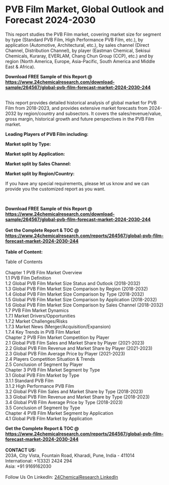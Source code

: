 <h1>PVB Film Market, Global Outlook and Forecast 2024-2030</h1><p>
</p><p>
This report studies the PVB Film market, covering market size for segment by type (Standard PVB Film, High Performance PVB Film, etc.), by application (Automotive, Architectural, etc.), by sales channel (Direct Channel, Distribution Channel), by player (Eastman Chemical, Sekisui Chemicals, Kuraray, EVERLAM, Chang Chun Group (CCP), etc.) and by region (North America, Europe, Asia-Pacific, South America and Middle East &amp; Africa).</p><p>
</p><div><b>Download FREE Sample of this Report @ 
            <a href="https://www.24chemicalresearch.com/download-sample/264567/global-pvb-film-forecast-market-2024-2030-244">
            https://www.24chemicalresearch.com/download-sample/264567/global-pvb-film-forecast-market-2024-2030-244</a></b></div><br><p>
This report provides detailed historical analysis of global market for PVB Film from 2018-2023, and provides extensive market forecasts from 2024-2032 by region/country and subsectors. It covers the sales/revenue/value, gross margin, historical growth and future perspectives in the PVB Film market.</p><p>
</p><p>
<strong>Leading Players of PVB Film including:</strong>
</p><p>
<strong>Market split by Type:</strong></p><p>
</p><p>
<strong>Market split by Application:</strong></p><p>
</p><p>
<strong>Market split by Sales Channel:</strong></p><p>
</p><p>
<strong>Market split by Region/Country:</strong></p><p>
</p><p>
If you have any special requirements, please let us know and we can provide you the customized report as you want.</p><p>
 </p><div><b>Download FREE Sample of this Report @ 
            <a href="https://www.24chemicalresearch.com/download-sample/264567/global-pvb-film-forecast-market-2024-2030-244">
            https://www.24chemicalresearch.com/download-sample/264567/global-pvb-film-forecast-market-2024-2030-244</a></b></div><br><div><b>Get the Complete Report & TOC @ 
            <a href="https://www.24chemicalresearch.com/reports/264567/global-pvb-film-forecast-market-2024-2030-244">
            https://www.24chemicalresearch.com/reports/264567/global-pvb-film-forecast-market-2024-2030-244</a></b></div><br>
            <b>Table of Content:</b><p>Table of Contents<br />
<br />
Chapter 1 PVB Film Market Overview<br />
    1.1 PVB Film Definition<br />
    1.2 Global PVB Film Market Size Status and Outlook (2018-2032)<br />
    1.3 Global PVB Film Market Size Comparison by Region (2018-2032)<br />
    1.4 Global PVB Film Market Size Comparison by Type (2018-2032)<br />
    1.5 Global PVB Film Market Size Comparison by Application (2018-2032)<br />
    1.6 Global PVB Film Market Size Comparison by Sales Channel (2018-2032)<br />
    1.7 PVB Film Market Dynamics<br />
        1.7.1 Market Drivers/Opportunities<br />
        1.7.2 Market Challenges/Risks<br />
        1.7.3 Market News (Merger/Acquisition/Expansion)<br />
        1.7.4 Key Trends in PVB Film Market<br />
Chapter 2 PVB Film Market Competition by Player<br />
    2.1 Global PVB Film Sales and Market Share by Player (2021-2023)<br />
    2.2 Global PVB Film Revenue and Market Share by Player (2021-2023)<br />
    2.3 Global PVB Film Average Price by Player (2021-2023)<br />
    2.4 Players Competition Situation & Trends<br />
    2.5 Conclusion of Segment by Player<br />
Chapter 3 PVB Film Market Segment by Type<br />
    3.1 Global PVB Film Market by Type<br />
        3.1.1 Standard PVB Film<br />
        3.1.2 High Performance PVB Film<br />
    3.2 Global PVB Film Sales and Market Share by Type (2018-2023)<br />
    3.3 Global PVB Film Revenue and Market Share by Type (2018-2023)<br />
    3.4 Global PVB Film Average Price by Type (2018-2023)<br />
    3.5 Conclusion of Segment by Type<br />
Chapter 4 PVB Film Market Segment by Application<br />
    4.1 Global PVB Film Market by Application<br />
     </p><div><b>Get the Complete Report & TOC @ 
            <a href="https://www.24chemicalresearch.com/reports/264567/global-pvb-film-forecast-market-2024-2030-244">
            https://www.24chemicalresearch.com/reports/264567/global-pvb-film-forecast-market-2024-2030-244</a></b></div><br><b>CONTACT US:</b><br>
            203A, City Vista, Fountain Road, Kharadi, Pune, India - 411014<br>
            International: +1(332) 2424 294<br>
            Asia: +91 9169162030 <br><br>
            Follow Us On LinkedIn: <a href="https://www.linkedin.com/company/24chemicalresearch/">24ChemicalResearch LinkedIn</a>